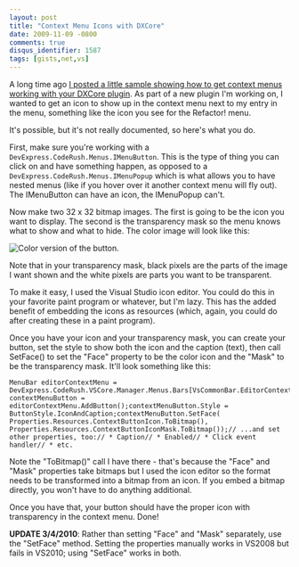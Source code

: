 ```yaml
---
layout: post
title: "Context Menu Icons with DXCore"
date: 2009-11-09 -0800
comments: true
disqus_identifier: 1587
tags: [gists,net,vs]
---
```

A long time ago [I posted a little sample showing how to get context
menus working with your DXCore
plugin](/archive/2005/02/02/cr_contextmenudemo-a-context-menu-demonstration-for-dxcore.aspx).
As part of a new plugin I'm working on, I wanted to get an icon to show
up in the context menu next to my entry in the menu, something like the
icon you see for the Refactor! menu.

It's possible, but it's not really documented, so here's what you do.

First, make sure you're working with a
`DevExpress.CodeRush.Menus.IMenuButton`. This is the type of thing you
can click on and have something happen, as opposed to a
`DevExpress.CodeRush.Menus.IMenuPopup` which is what allows you to have
nested menus (like if you hover over it another context menu will fly
out). The IMenuButton can have an icon, the IMenuPopup can't.

Now make two 32 x 32 bitmap images. The first is going to be the icon
you want to display. The second is the transparency mask so the menu
knows what to show and what to hide. The color image will look like
this:

![Color version of the
button.](https://hyqi8g.bl3302.livefilestore.com/y2pgDVpOeiQlW2wxsucSF0jFDUebLeitcyEu7GT6aoSP0H6U_hWvQ18l4uGft_vWl6V18bOZPU6yUT2N_we52ka4RVrJ57tQIdJLWjS4AAYwnc/20091109iconcolored.png?psid=1 "Color version of the button.")

Note that in your transparency mask, black pixels are the parts of the
image I want shown and the white pixels are parts you want to be
transparent.

To make it easy, I used the Visual Studio icon editor. You could do this
in your favorite paint program or whatever, but I'm lazy. This has the
added benefit of embedding the icons as resources (which, again, you
could do after creating these in a paint program).

Once you have your icon and your transparency mask, you can create your
button, set the style to show both the icon and the caption (text), then
call SetFace() to set the "Face" property to be the color icon and the
"Mask" to be the transparency mask. It'll look something like this:

    MenuBar editorContextMenu = DevExpress.CodeRush.VSCore.Manager.Menus.Bars[VsCommonBar.EditorContext];var contextMenuButton = editorContextMenu.AddButton();contextMenuButton.Style = ButtonStyle.IconAndCaption;contextMenuButton.SetFace(     Properties.Resources.ContextButtonIcon.ToBitmap(),     Properties.Resources.ContextButtonIconMask.ToBitmap());// ...and set other properties, too:// * Caption// * Enabled// * Click event handler// * etc.

Note the "ToBitmap()" call I have there - that's because the "Face" and
"Mask" properties take bitmaps but I used the icon editor so the format
needs to be transformed into a bitmap from an icon. If you embed a
bitmap directly, you won't have to do anything additional.

Once you have that, your button should have the proper icon with
transparency in the context menu. Done!

**UPDATE 3/4/2010**: Rather than setting "Face" and "Mask" separately,
use the "SetFace" method. Setting the properties manually works in
VS2008 but fails in VS2010; using "SetFace" works in both.

